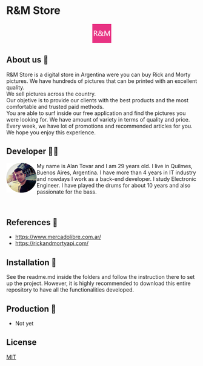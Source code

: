 # R&M Store

<p align="center"><img src="images/R-M_favicon.png" width="50"></p>

## About us 📖

R&M Store is a digital store in Argentina were you can buy Rick and Morty pictures.
We have hundreds of pictures that can be printed with an excellent quality.<br>
We sell pictures across the country.<br>
Our objetive is to provide our clients with the best products and the most comfortable and trusted paid methods.<br>
You are able to surf inside our free application and find the pictures you were looking for. We have amount of variety in terms of quality and price.
<br>Every week, we have lot of promotions and recommended articles for you.
We hope you enjoy this experience.

## Developer 🧑‍💻

<p><img src="images/Alan.jpeg" width="80" align="left"></p>
<p>My name is Alan Tovar and I am 29 years old. I live in Quilmes, Buenos Aires, Argentina. I have more than 4 years in IT industry and nowdays I work as a back-end developer. I study Electronic Engineer. I have played the drums for about 10 years and also passionate for the bass.</p>
<br>

## References 🔗

- https://www.mercadolibre.com.ar/
- https://rickandmortyapi.com/

## Installation 🔧

See the readme.md inside the folders and follow the instruction there to set up the project.
However, it is highly recommended to download this entire repository to have all the functionalities developed.

## Production 🔗

* Not yet

## License
[MIT](https://choosealicense.com/licenses/mit/)